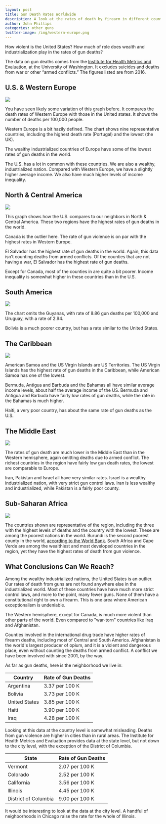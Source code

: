 ```yaml
---
layout: post
title: Gun Death Rates Worldwide 
description: A look at the rates of death by firearm in different countries.
author: John Phillips
categories: other guns
twitter-image: /img/western-europe.png
---
```


How violent is the United States? How much of role does wealth and industrialization play in the rates of gun deaths?

The data on gun deaths comes from the [Institute for Health Metrics and Evaluation][guns], at the University of Washington. It excludes suicides and deaths from war or other “armed conflicts.” The figures listed are from 2016.

[guns]: http://ghdx.healthdata.org/gbd-results-tool

## U.S. & Western Europe

<div >
	<img src="/img/western-europe.svg" class="full-width">
</div>

You have seen likely some variation of this graph before. It compares the death rates of Western Europe with those in the United states. It shows the number of deaths per 100,000 people. 

Western Europe is a bit hazily defined. The chart shows nine representative countries, including the highest death rate (Portugal) and the lowest (the UK). 

The wealthy industrialized countries of Europe have some of the lowest rates of gun deaths in the world.

<a name="jump"></a>
The U.S. has a lot in common with these countries. We are also a wealthy, industrialized nation. Compared with Western Europe, we have a slightly higher average income. We also have much higher levels of income inequality.

## North & Central America

<div >
	<img src="/img/america.svg" class="full-width">
</div>

This graph shows how the U.S. compares to our neighbors in North & Central America. These two regions have the highest rates of gun deaths in the world. 

Canada is the outlier here. The rate of gun violence is on par with the highest rates in Western Europe.

El Salvador has the highest rate of gun deaths in the world. Again, this data isn’t counting deaths from armed conflicts. Of the counties that are not having a war, El Salvador has the highest rate of gun deaths.

Except for Canada, most of the counties in are quite a bit poorer. Income inequality is somewhat higher in these countries than in the U.S.

## South America

<div >
	<img src="/img/south-america.svg" class="full-width">
</div>


The chart omits the Guyanas, with rate of 8.86 gun deaths per 100,000 and Uruguay, with a rate of 2.94.  

Bolivia is a much poorer country, but has a rate similar to the United States. 

## The Caribbean

<div >
	<img src="/img/caribbean.svg" class="full-width">
</div>

American Samoa and the US Virgin Islands are US Territories. The US Virgin Islands has the highest rate of gun deaths in the Caribbean, while American Samoa has one of the lowest.

Bermuda, Antigua and Barbuda and the Bahamas all have similar average income levels, about half the average income of the US. Bermuda and Antigua and Barbuda have fairly low rates of gun deaths, while the rate in the Bahamas is much higher.

Haiti, a very poor country, has about the same rate of gun deaths as the U.S.

## The Middle East

<div >
	<img src="/img/middle-east.svg" class="full-width">
</div>

The rates of gun death are much lower in the Middle East than in the Western hemisphere, again omitting deaths due to armed conflict. The richest countries in the region have fairly low gun death rates, the lowest are comparable to Europe. 

Iran, Pakistan and Israel all have very similar rates. Israel is a wealthy industrialized nation, with very strict gun control laws. Iran is less wealthy and industrialized, while Pakistan is a fairly poor county.


## Sub-Saharan Africa 

<div >
	<img src="/img/africa.svg" class="full-width">
</div>

The countries shown are representative of the region, including the three with the highest levels of deaths and the country with the lowest. These are among the poorest nations in the world. Burundi is the second poorest county in the world, [according to the World Bank][income]. South Africa and Cape Verde are among the wealthiest and most developed countries in the region, yet they have the highest rates of death from gun violence.

[income]: https://data.worldbank.org/indicator/NY.GDP.PCAP.PP.CD?year_high_desc=false


## What Conclusions Can We Reach?

Among the wealthy industrialized nations, the United States is an outlier. Our rates of death from guns are not found anywhere else in the industrialized world. Most of these countries have have much more strict control laws, and more to the point, many fewer guns. None of them have a constitutional right to own a firearm. This is one area where American exceptionalism is undeniable. 

The Western hemisphere, except for Canada, is much more violent than other parts of the world. Even compared to "war-torn" countries like Iraq and Afghanistan.

Counties involved in the international drug trade have higher rates of firearm deaths, including most of Central and South America. Afghanistan is the world's largest producer of opium, and it is a violent and dangerous place, even without counting the deaths from armed conflict. A conflict we have been involved with since 2001, by the way.

As far as gun deaths, here is the neighborhood we live in:

| Country | Rate of Gun Deaths |
|---|---|
| Argentina | 3.37 per 100 K |
| Bolivia | 3.73 per 100 K |
| United States | 3.85 per 100 K | 
| Haiti | 3.90 per 100 K |
| Iraq | 4.28 per 100 K |

Looking at this data at the country level is somewhat misleading. Deaths from gun violence are higher in cities than in rural areas. The Institute for Health Metrics and Evaluation provides data at the state level, but not down to the city level, with the exception of the District of Columbia.

| State | Rate of Gun Deaths |
|---|---|
| Vermont | 2.07 per 100 K |
| Colorado | 2.52 per 100 K |
| California | 3.56 per 100 K | 
| Illinois | 4.45 per 100 K |
| District of Columbia | 9.00 per 100 K |

It would be interesting to look at the data at the city level. A handful of neighborhoods in Chicago raise the rate for the whole of Illinois.

